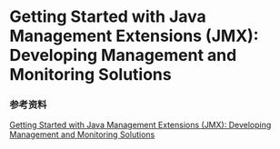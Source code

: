 # Getting Started with Java Management Extensions (JMX): Developing Management and Monitoring Solutions


### 参考资料

[Getting Started with Java Management Extensions (JMX): Developing Management and Monitoring Solutions](https://www.oracle.com/technical-resources/articles/javase/jmx.html)

